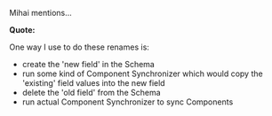 Mihai mentions...

**Quote:**

One way I use to do these renames is:

  * create the 'new field' in the Schema
  * run some kind of Component Synchronizer which would copy the 'existing' field values into the new field
  * delete the 'old field' from the Schema
  * run actual Component Synchronizer to sync Components